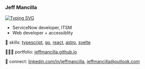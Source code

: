 ### Jeff Mancilla
[![Typing SVG](https://readme-typing-svg.demolab.com?font=Fira+Code&pause=1000&random=false&width=435&lines=Front-end+Engineer;ServiceNow+Developer)](https://git.io/typing-svg)

- ServiceNow developer, ITSM
- Web developer + accessiblity

🧠 skills: [typescript][typescript], [go][go], [react][react], [astro][astro], [svelte][svelte]

👨🏼‍💻 portfolio: [jeffmancilla.github.io][website]

👔 connect: [linkedin.com/in/jeffmancilla][linkedin], [jeffmancilla@outlook.com][email]

[react]: https://react.dev
[typescript]: https://www.typescriptlang.org
[go]: https://go.dev
[svelte]: https://svelte.dev
[astro]: https://astro.build
[website]: https://jeffmancilla.github.io
[linkedin]: https://linkedin.com/in/jeffmancilla
[email]: mailto://jeffmancilla@outlook.com
